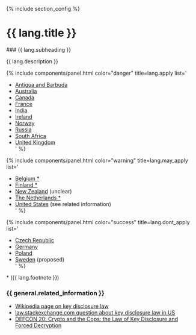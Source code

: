 {% include section_config %}

<h1 id="kdl" class="anchor"><a href="#kdl"><i class="fas fa-link anchor-icon"></i></a> {{ lang.title }}</h1>
### {{ lang.subheading }}

{{ lang.description }}

<!-- Chart of key disclosure law in some countries -->
<div class="row mb-2">

  {% include components/panel.html color="danger"
  title=lang.apply
  list='
 - [Antigua and Barbuda](https://en.wikipedia.org/wiki/Key_disclosure_law#Antigua_and_Barbuda) <div class="float-right"><span class="flag-icon flag-icon-ag"></span></div>
 - [Australia](https://en.wikipedia.org/wiki/Key_disclosure_law#Australia) <div class="float-right"><span class="flag-icon flag-icon-au"></span></div>
 - [Canada](https://en.wikipedia.org/wiki/Key_disclosure_law#Canada) <div class="float-right"><span class="flag-icon flag-icon-ca"></span></div>
 - [France](https://en.wikipedia.org/wiki/Key_disclosure_law#France) <div class="float-right"><span class="flag-icon flag-icon-fr"></span></div>
 - [India](https://en.wikipedia.org/wiki/Key_disclosure_law#India) <div class="float-right"><span class="flag-icon flag-icon-in"></span></div>
 - [Ireland](https://en.wikipedia.org/wiki/Key_disclosure_law#Ireland) <div class="float-right"><span class="flag-icon flag-icon-ie"></span></div>
 - [Norway](https://edri.org/norway-introduces-forced-biometric-authentication/) <div class="float-right"><span class="flag-icon flag-icon-no"></span></div>
 - [Russia](https://www.bloomberg.com/news/articles/2018-03-20/telegram-loses-bid-to-stop-russia-from-getting-encryption-keys) <div class="float-right"><span class="flag-icon flag-icon-ru"></span></div>
 - [South Africa](https://en.wikipedia.org/wiki/Key_disclosure_law#South_Africa) <div class="float-right"><span class="flag-icon flag-icon-za"></span></div>
 - [United Kingdom](https://en.wikipedia.org/wiki/Key_disclosure_law#United_Kingdom) <div class="float-right"><span class="flag-icon flag-icon-gb"></span></div>
  '
  %}

  {% include components/panel.html color="warning"
  title=lang.may_apply
  list='
 - [Belgium *](https://en.wikipedia.org/wiki/Key_disclosure_law#Belgium) <div class="float-right"><span class="flag-icon flag-icon-be"></span></div>
 - [Finland *](https://en.wikipedia.org/wiki/Key_disclosure_law#Finland) <div class="float-right"><span class="flag-icon flag-icon-fi"></span></div>
 - [New Zealand](https://en.wikipedia.org/wiki/Key_disclosure_law#New_Zealand) (unclear) <div class="float-right"><span class="flag-icon flag-icon-nz"></span></div>
 - [The Netherlands *](https://en.wikipedia.org/wiki/Key_disclosure_law#The_Netherlands) <div class="float-right"><span class="flag-icon flag-icon-nl"></span></div>
 - [United States](https://en.wikipedia.org/wiki/Key_disclosure_law#United_States) (see related information) <div class="float-right"><span class="flag-icon flag-icon-us"></span></div>
  '
  %}

  {% include components/panel.html color="success"
  title=lang.dont_apply
  list='
 - [Czech Republic](https://en.wikipedia.org/wiki/Key_disclosure_law#Czech_Republic) <div class="float-right"><span class="flag-icon flag-icon-cz"></span></div>
 - [Germany](https://en.wikipedia.org/wiki/Key_disclosure_law#Germany) <div class="float-right"><span class="flag-icon flag-icon-de"></span></div>
 - [Poland](https://en.wikipedia.org/wiki/Key_disclosure_law#Poland) <div class="float-right"><span class="flag-icon flag-icon-pl"></span></div>
 - [Sweden](https://en.wikipedia.org/wiki/Key_disclosure_law#Sweden) (proposed) <div class="float-right"><span class="flag-icon flag-icon-se"></span></div>
  '
  %}

</div>

\* ({{ lang.footnote }})

### {{ general.related_information }}
- <a href="https://en.wikipedia.org/wiki/Key_disclosure_law">Wikipedia page on key disclosure law</a>
- <a href="https://law.stackexchange.com/questions/1523/can-a-us-citizen-be-required-to-provide-the-authentication-key-for-encrypted-dat">law.stackexchange.com question about key disclosure law in US</a>
- <a href="https://www.youtube.com/watch?v=Jt7D4AIfqlQ">DEFCON 20: Crypto and the Cops: the Law of Key Disclosure and Forced Decryption</a>